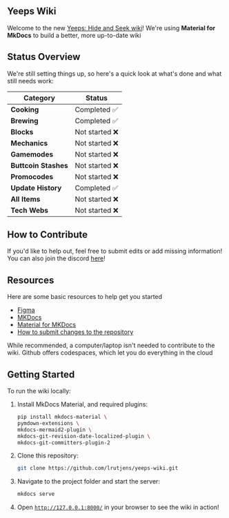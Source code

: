 ## Yeeps Wiki

Welcome to the new [Yeeps: Hide and Seek wiki](https://yeepswiki.vercel.app)! We're using **Material for MkDocs** to build a better, more up-to-date wiki

## Status Overview
We're still setting things up, so here's a quick look at what's done and what still needs work:

| Category             | Status        |
|----------------------|---------------|
| **Cooking**          | Completed ✅   |
| **Brewing**          | Completed ✅   |
| **Blocks**           | Not started ❌ |
| **Mechanics**        | Not started ❌ |
| **Gamemodes**        | Not started ❌ |
| **Buttcoin Stashes** | Not started ❌ |
| **Promocodes**       | Not started ❌ |
| **Update History**   | Completed ✅   |
| **All Items**        | Not started ❌ |
| **Tech Webs**        | Not started ❌ |


## How to Contribute
If you'd like to help out, feel free to submit edits or add missing information! You can also join the discord [here](https://discord.gg/P9nqvfTrQB)!

## Resources
Here are some basic resources to help get you started

- [Figma](https://www.figma.com/design/VZh6AGHqZt1UacdDRiVuYW/Yeeps%3A-Hide-and-Seek-Public-Assets)
- [MKDocs](https://www.mkdocs.org/)
- [Material for MKDocs](https://squidfunk.github.io/mkdocs-material/)
- [How to submit changes to the repository](https://www.youtube.com/watch?v=8lGpZkjnkt4)

While recommended, a computer/laptop isn't needed to contribute to the wiki. Github offers codespaces, which let you do everything in the cloud

## Getting Started
To run the wiki locally:

1. Install MkDocs Material, and required plugins:
   ```sh
   pip install mkdocs-material \
   pymdown-extensions \
   mkdocs-mermaid2-plugin \
   mkdocs-git-revision-date-localized-plugin \
   mkdocs-git-committers-plugin-2
   ```
2. Clone this repository:
   ```sh
   git clone https://github.com/lrutjens/yeeps-wiki.git
   ```
3. Navigate to the project folder and start the server:
   ```sh
   mkdocs serve
   ```
4. Open [`http://127.0.0.1:8000/`](http://127.0.0.1:8000) in your browser to see the wiki in action!
